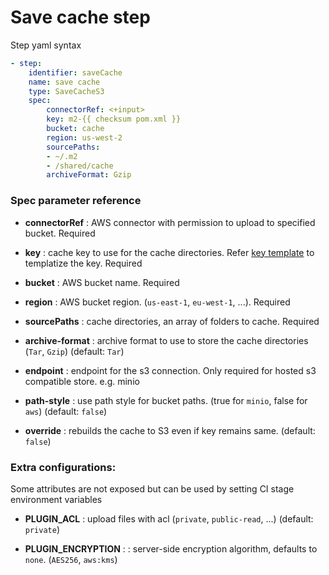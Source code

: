 # Save cache step

Step yaml syntax
```yaml
- step:
    identifier: saveCache
    name: save cache
    type: SaveCacheS3
    spec:
        connectorRef: <+input>
        key: m2-{{ checksum pom.xml }}
        bucket: cache
        region: us-west-2
        sourcePaths:
        - ~/.m2
        - /shared/cache
        archiveFormat: Gzip
```

### Spec parameter reference

- **connectorRef** : AWS connector with permission to upload to specified bucket. Required

- **key** : cache key to use for the cache directories. Refer [key template](/caching/key-template/) to templatize the key. Required

- **bucket** : AWS bucket name. Required

- **region** : AWS bucket region. (`us-east-1`, `eu-west-1`, ...). Required

- **sourcePaths** : cache directories, an array of folders to cache. Required

- **archive-format** : archive format to use to store the cache directories (`Tar`, `Gzip`) (default: `Tar`)

- **endpoint** : endpoint for the s3 connection. Only required for hosted s3 compatible store. e.g. minio

- **path-style** : use path style for bucket paths. (true for `minio`, false for `aws`) (default: `false`)

- **override** : rebuilds the cache to S3 even if key remains same. (default: `false`)

### Extra configurations:

Some attributes are not exposed but can be used by setting CI stage environment variables 

- **PLUGIN_ACL** : upload files with acl (`private`, `public-read`, ...) (default: `private`)

- **PLUGIN_ENCRYPTION** : 
: server-side encryption algorithm, defaults to `none`. (`AES256`, `aws:kms`)